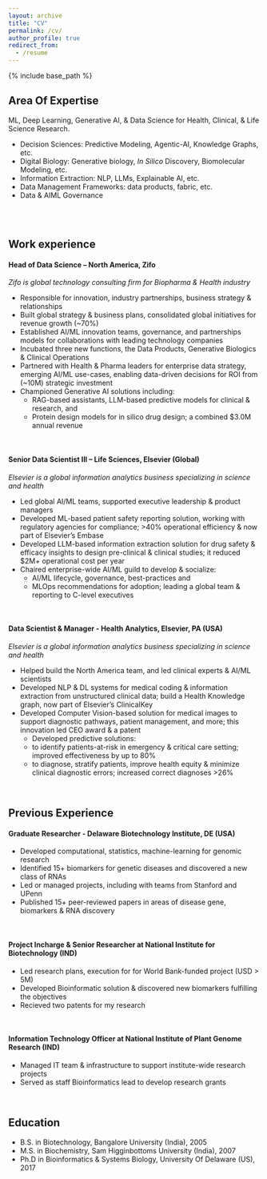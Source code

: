 ```yaml
---
layout: archive
title: "CV"
permalink: /cv/
author_profile: true
redirect_from:
  - /resume
---
```


{% include base_path %}

## Area Of Expertise
ML, Deep Learning, Generative AI, & Data Science for Health, Clinical, & Life Science Research.
* Decision Sciences: Predictive Modeling, Agentic-AI, Knowledge Graphs, etc.
* Digital Biology: Generative biology, *In Silico* Discovery, Biomolecular Modeling, etc.
* Information Extraction: NLP, LLMs, Explainable AI, etc.
* Data Management Frameworks: data products, fabric, etc.
* Data & AIML Governance 

<br><br>

## Work experience
#### Head of Data Science – North America, Zifo
*Zifo is global technology consulting firm for Biopharma & Health industry*

* Responsible for innovation, industry partnerships, business strategy & relationships
* Built global strategy & business plans, consolidated global initiatives for revenue growth (~70%)
* Established AI/ML innovation teams, governance, and partnerships models for collaborations with leading technology companies
* Incubated three new functions, the Data Products, Generative Biologics & Clinical Operations
* Partnered with Health & Pharma leaders for enterprise data strategy, emerging AI/ML use-cases, enabling data-driven decisions for ROI from (~10M) strategic investment 
* Championed Generative AI solutions including:
  * RAG-based assistants, LLM-based predictive models for clinical & research, and 
  * Protein design models for in silico drug design; a combined $3.0M annual revenue 

<br>

#### Senior Data Scientist III – Life Sciences, Elsevier (Global)
*Elsevier is a global information analytics business specializing in science and health*
  * Led global AI/ML teams, supported executive leadership & product managers 
  * Developed ML-based patient safety reporting solution, working with regulatory agencies for compliance; >40% operational efficiency & now part of Elsevier’s Embase 
  * Developed LLM-based information extraction solution for drug safety & efficacy insights to design pre-clinical & clinical studies; it reduced $2M+ operational cost per year
  * Chaired enterprise-wide AI/ML guild to develop & socialize:
    * AI/ML lifecycle, governance, best-practices and 
    * MLOps recommendations for adoption; leading a global team & reporting to C-level executives

<br>

#### Data Scientist & Manager - Health Analytics, Elsevier, PA (USA)
*Elsevier is a global information analytics business specializing in science and health*
  * Helped build the North America team, and led clinical experts & AI/ML scientists
  * Developed NLP & DL systems for medical coding & information extraction from unstructured clinical data; build a Health Knowledge graph, now part of Elsevier’s ClinicalKey
  * Developed Computer Vision-based solution for medical images to support diagnostic pathways, patient management, and more; this innovation led CEO award & a patent
    * Developed predictive solutions:
    * to identify patients-at-risk in emergency & critical care setting; improved effectiveness by up to 80%
    * to diagnose, stratify patients, improve health equity & minimize clinical diagnostic errors; increased correct diagnoses >26%

<br>

## Previous Experience
#### Graduate Researcher - Delaware Biotechnology Institute, DE (USA)
* Developed computational, statistics, machine-learning for genomic research
* Identified 15+ biomarkers for genetic diseases and discovered a new class of RNAs
* Led or managed projects, including with teams from Stanford and UPenn
* Published 15+ peer-reviewed papers in areas of disease gene, biomarkers & RNA discovery

<br>

#### Project Incharge & Senior Researcher at National Institute for Biotechnology (IND)
* Led research plans, execution for for World Bank-funded project (USD > 5M)
* Developed Bioinformatic solution & discovered new biomarkers fulfilling the objectives
* Recieved two patents for my research 

<br>

#### Information Technology Officer at National Institute of Plant Genome Research (IND)
* Managed IT team & infrastructure to support institute-wide research projects
* Served as staff Bioinformatics lead to develop research grants 

<br>

## Education
* B.S. in Biotechnology, Bangalore University (India), 2005
* M.S. in Biochemistry, Sam Higginbottoms University (India), 2007
* Ph.D in Bioinformatics & Systems Biology, University Of Delaware (US), 2017


<!-- Publications
======
  <ul>{% for post in site.publications %}
    {% include archive-single-cv.html %}
  {% endfor %}</ul>
  
Talks
======
  <ul>{% for post in site.talks %}
    {% include archive-single-talk-cv.html %}
  {% endfor %}</ul>
  
Teaching
======
  <ul>{% for post in site.teaching %}
    {% include archive-single-cv.html %}
  {% endfor %}</ul>
  
Service and leadership
======
* Currently signed in to 43 different slack teams -->
